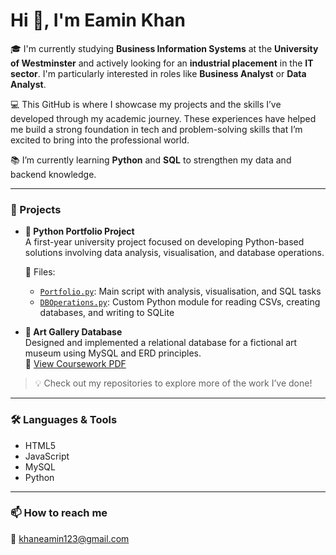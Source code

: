 # Hi 👋, I'm Eamin Khan

🎓 I'm currently studying **Business Information Systems** at the **University of Westminster** and actively looking for an **industrial placement** in the **IT sector**. I'm particularly interested in roles like **Business Analyst** or **Data Analyst**.

💻 This GitHub is where I showcase my projects and the skills I’ve developed through my academic journey. These experiences have helped me build a strong foundation in tech and problem-solving skills that I’m excited to bring into the professional world.

📚 I’m currently learning **Python** and **SQL** to strengthen my data and backend knowledge.

---

### 🚀 Projects

- **🐍 Python Portfolio Project**  
  A first-year university project focused on developing Python-based solutions involving data analysis, visualisation, and database operations.

  🔗 Files:  
  - [`Portfolio.py`](./Portfolio.py): Main script with analysis, visualisation, and SQL tasks  
  - [`DBOperations.py`](./DBOperations.py): Custom Python module for reading CSVs, creating databases, and writing to SQLite

- **🎨 Art Gallery Database**  
  Designed and implemented a relational database for a fictional art museum using MySQL and ERD principles.  
  📄 [View Coursework PDF](./The%20Art%20Gallery%20Coursework-%20EAMIN%20KHAN.pdf)

> 💡 Check out my repositories to explore more of the work I’ve done!

---

### 🛠️ Languages & Tools

- HTML5  
- JavaScript  
- MySQL  
- Python  

---

### 📫 How to reach me

📧 khaneamin123@gmail.com
